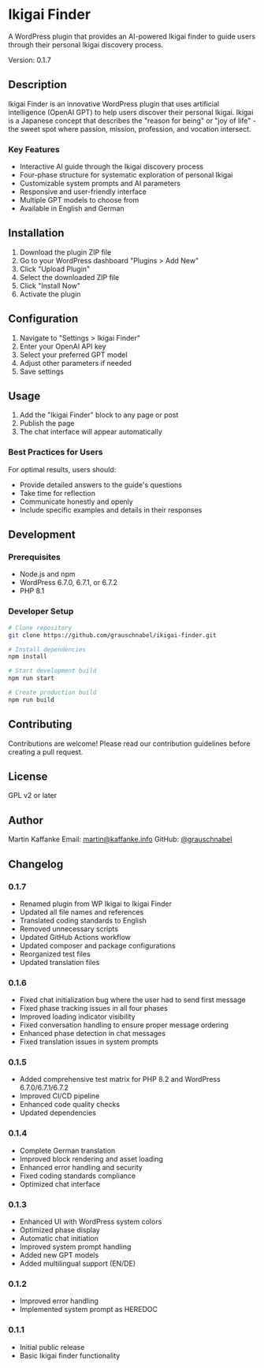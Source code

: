 # Ikigai Finder

A WordPress plugin that provides an AI-powered Ikigai finder to guide users through their personal Ikigai discovery process.

Version: 0.1.7

## Description

Ikigai Finder is an innovative WordPress plugin that uses artificial intelligence (OpenAI GPT) to help users discover their personal Ikigai. Ikigai is a Japanese concept that describes the "reason for being" or "joy of life" - the sweet spot where passion, mission, profession, and vocation intersect.

### Key Features

- Interactive AI guide through the Ikigai discovery process
- Four-phase structure for systematic exploration of personal Ikigai
- Customizable system prompts and AI parameters
- Responsive and user-friendly interface
- Multiple GPT models to choose from
- Available in English and German

## Installation

1. Download the plugin ZIP file
2. Go to your WordPress dashboard "Plugins > Add New"
3. Click "Upload Plugin"
4. Select the downloaded ZIP file
5. Click "Install Now"
6. Activate the plugin

## Configuration

1. Navigate to "Settings > Ikigai Finder"
2. Enter your OpenAI API key
3. Select your preferred GPT model
4. Adjust other parameters if needed
5. Save settings

## Usage

1. Add the "Ikigai Finder" block to any page or post
2. Publish the page
3. The chat interface will appear automatically

### Best Practices for Users

For optimal results, users should:
- Provide detailed answers to the guide's questions
- Take time for reflection
- Communicate honestly and openly
- Include specific examples and details in their responses

## Development

### Prerequisites

- Node.js and npm
- WordPress 6.7.0, 6.7.1, or 6.7.2
- PHP 8.1

### Developer Setup

```bash
# Clone repository
git clone https://github.com/grauschnabel/ikigai-finder.git

# Install dependencies
npm install

# Start development build
npm run start

# Create production build
npm run build
```

## Contributing

Contributions are welcome! Please read our contribution guidelines before creating a pull request.

## License

GPL v2 or later

## Author

Martin Kaffanke
Email: martin@kaffanke.info
GitHub: [@grauschnabel](https://github.com/grauschnabel)

## Changelog

### 0.1.7
- Renamed plugin from WP Ikigai to Ikigai Finder
- Updated all file names and references
- Translated coding standards to English
- Removed unnecessary scripts
- Updated GitHub Actions workflow
- Updated composer and package configurations
- Reorganized test files
- Updated translation files

### 0.1.6
- Fixed chat initialization bug where the user had to send first message
- Fixed phase tracking issues in all four phases
- Improved loading indicator visibility
- Fixed conversation handling to ensure proper message ordering
- Enhanced phase detection in chat messages
- Fixed translation issues in system prompts

### 0.1.5
- Added comprehensive test matrix for PHP 8.2 and WordPress 6.7.0/6.7.1/6.7.2
- Improved CI/CD pipeline
- Enhanced code quality checks
- Updated dependencies

### 0.1.4
- Complete German translation
- Improved block rendering and asset loading
- Enhanced error handling and security
- Fixed coding standards compliance
- Optimized chat interface

### 0.1.3
- Enhanced UI with WordPress system colors
- Optimized phase display
- Automatic chat initiation
- Improved system prompt handling
- Added new GPT models
- Added multilingual support (EN/DE)

### 0.1.2
- Improved error handling
- Implemented system prompt as HEREDOC

### 0.1.1
- Initial public release
- Basic Ikigai finder functionality
